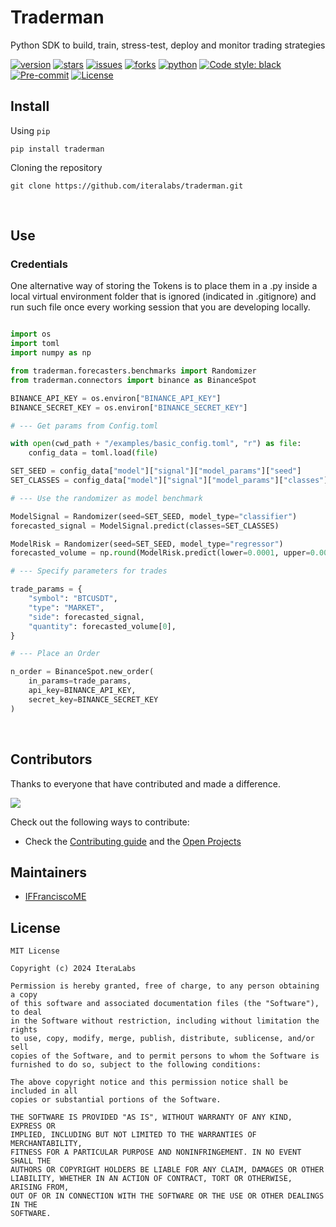 # Traderman
Python SDK to build, train, stress-test, deploy and monitor trading strategies

[![version](https://badge.fury.io/py/traderman.svg)](https://pypi.org/project/traderman)
[![stars](https://img.shields.io/github/stars/iteralabs/traderman)](https://github.com/iteralabs/traderman/stargazers)
[![issues](https://img.shields.io/github/issues/iteralabs/traderman)](https://github.com/iteralabs/traderman/issues)
[![forks](https://img.shields.io/github/forks/iteralabs/traderman)](https://github.com/iteralabs/traderman/network/members)
[![python](https://img.shields.io/badge/-Python_3.11-blue?logo=python&logoColor=white)](https://www.python.org/downloads/release/python-3110/)
[![Code style: black](https://img.shields.io/badge/code%20style-black-000000.svg)](https://github.com/psf/black)
[![Pre-commit](https://img.shields.io/badge/pre--commit-enabled-brightgreen?logo=pre-commit&logoColor=white)](https://github.com/iteralabs/tradernab/blob/master/.pre-commit-config.yaml)
[![License](https://img.shields.io/github/license/iteralabs/traderman)](https://github.com/iteralabs/traderman/blob/master/LICENSE)
<br>


## Install

Using `pip`

```
pip install traderman
```

Cloning the repository

```
git clone https://github.com/iteralabs/traderman.git
```

<br>

## Use

### Credentials

One alternative way of storing the Tokens is to place them in a .py inside a local virtual environment folder that is ignored (indicated in .gitignore) and run such
file once every working session that you are developing locally.


```python

import os
import toml
import numpy as np

from traderman.forecasters.benchmarks import Randomizer
from traderman.connectors import binance as BinanceSpot

BINANCE_API_KEY = os.environ["BINANCE_API_KEY"]
BINANCE_SECRET_KEY = os.environ["BINANCE_SECRET_KEY"]

# --- Get params from Config.toml

with open(cwd_path + "/examples/basic_config.toml", "r") as file:
    config_data = toml.load(file)

SET_SEED = config_data["model"]["signal"]["model_params"]["seed"]
SET_CLASSES = config_data["model"]["signal"]["model_params"]["classes"]

# --- Use the randomizer as model benchmark

ModelSignal = Randomizer(seed=SET_SEED, model_type="classifier")
forecasted_signal = ModelSignal.predict(classes=SET_CLASSES)

ModelRisk = Randomizer(seed=SET_SEED, model_type="regressor")
forecasted_volume = np.round(ModelRisk.predict(lower=0.0001, upper=0.0009), 4)

# --- Specify parameters for trades

trade_params = {
    "symbol": "BTCUSDT",
    "type": "MARKET",
    "side": forecasted_signal,
    "quantity": forecasted_volume[0],
}

# --- Place an Order

n_order = BinanceSpot.new_order(
    in_params=trade_params,
    api_key=BINANCE_API_KEY,
    secret_key=BINANCE_SECRET_KEY
)

```

<br>

## Contributors

Thanks to everyone that have contributed and made a difference.

<a href="https://github.com/iteralabs/traderman/graphs/contributors">
  <img class="dark-light" src="https://contrib.rocks/image?repo=iteralabs/traderman&anon=0&columns=20&max=100&r=true" />
</a>

Check out the following ways to contribute:

- Check the [Contributing guide](https://github.com/IteraLabs/traderman/blob/main/CONTRIBUTING.md) and the [Open Projects](https://github.com/IteraLabs/traderman/projects?query=is%3Aopen)

## Maintainers

- [IFFranciscoME](https://github.com/IFFranciscoME)

## License

```
MIT License

Copyright (c) 2024 IteraLabs

Permission is hereby granted, free of charge, to any person obtaining a copy
of this software and associated documentation files (the "Software"), to deal
in the Software without restriction, including without limitation the rights
to use, copy, modify, merge, publish, distribute, sublicense, and/or sell
copies of the Software, and to permit persons to whom the Software is
furnished to do so, subject to the following conditions:

The above copyright notice and this permission notice shall be included in all
copies or substantial portions of the Software.

THE SOFTWARE IS PROVIDED "AS IS", WITHOUT WARRANTY OF ANY KIND, EXPRESS OR
IMPLIED, INCLUDING BUT NOT LIMITED TO THE WARRANTIES OF MERCHANTABILITY,
FITNESS FOR A PARTICULAR PURPOSE AND NONINFRINGEMENT. IN NO EVENT SHALL THE
AUTHORS OR COPYRIGHT HOLDERS BE LIABLE FOR ANY CLAIM, DAMAGES OR OTHER
LIABILITY, WHETHER IN AN ACTION OF CONTRACT, TORT OR OTHERWISE, ARISING FROM,
OUT OF OR IN CONNECTION WITH THE SOFTWARE OR THE USE OR OTHER DEALINGS IN THE
SOFTWARE.
```
